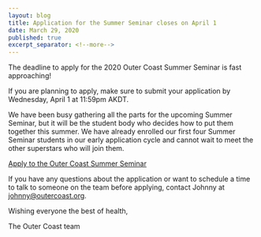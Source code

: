 ```yaml
---
layout: blog
title: Application for the Summer Seminar closes on April 1
date: March 29, 2020
published: true
excerpt_separator: <!--more-->
---
```


The deadline to apply for the 2020 Outer Coast Summer Seminar is fast approaching!

If you are planning to apply, make sure to submit your application by Wednesday, April 1 at 11:59pm AKDT.

<!--more-->

We have been busy gathering all the parts for the upcoming Summer Seminar, but it will be the student body who decides how to put them together this summer. We have already enrolled our first four Summer Seminar students in our early application cycle and cannot wait to meet the other superstars who will join them.

[Apply to the Outer Coast Summer Seminar](http://outercoast.org/summer/apply/)

If you have any questions about the application or want to schedule a time to talk to someone on the team before applying, contact Johnny at johnny@outercoast.org.

Wishing everyone the best of health,

The Outer Coast team
